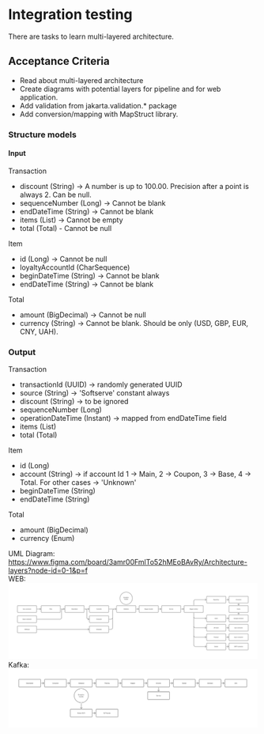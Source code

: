 # Integration testing
There are tasks to learn multi-layered architecture.

## Acceptance Criteria

 - Read about multi-layered architecture
 - Create diagrams with potential layers for pipeline and for web application. 
 - Add validation from jakarta.validation.* package
 - Add conversion/mapping with MapStruct library.

### Structure models

#### Input

Transaction

- discount (String) -> A number is up to 100.00. Precision after a point is always 2. Can be null.
- sequenceNumber (Long) -> Cannot be blank
- endDateTime (String) -> Cannot be blank
- items (List<Item>) -> Cannot be empty
- total (Total) - Cannot be null

Item

- id (Long) -> Cannot be null
- loyaltyAccountId (CharSequence)
- beginDateTime (String) -> Cannot be blank
- endDateTime (String) -> Cannot be blank

Total

- amount (BigDecimal) -> Cannot be null
- currency (String) -> Cannot be blank. Should be only (USD, GBP, EUR, CNY, UAH).


### Output

Transaction

- transactionId (UUID) -> randomly generated UUID
- source (String) -> 'Softserve' constant always
- discount (String) -> to be ignored
- sequenceNumber (Long)
- operationDateTime (Instant) -> mapped from endDateTime field
- items (List<Item>)
- total (Total)

Item

- id (Long)
- account (String) -> if account Id 1 -> Main, 2 -> Coupon, 3 -> Base, 4 -> Total. For other cases -> 'Unknown'
- beginDateTime (String)
- endDateTime (String)

Total

- amount (BigDecimal)
- currency (Enum)

UML Diagram: https://www.figma.com/board/3amr00FmlTo52hMEoBAvRy/Architecture-layers?node-id=0-1&p=f<br>
WEB:<br>
![img1.png](diagrams/WebDiagram.png)<br>
Kafka:<br>
![img2.png](diagrams/KafkaDiagram.png)<br>